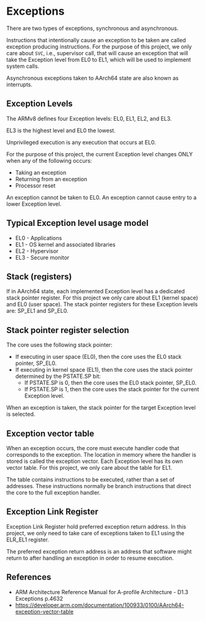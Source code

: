 # Exceptions

There are two types of exceptions, synchronous and asynchronous.

Instructions that intentionally cause an exception to be taken are called exception
producing instructions. For the purpose of this project, we only care about `SVC`,
i.e., supervisor call, that will cause an exception that will take the Exception level
from EL0 to EL1, which will be used to implement system calls.

Asynchronous exceptions taken to AArch64 state are also known as interrupts.

## Exception Levels

The ARMv8 defines four Exception levels: EL0, EL1, EL2, and EL3.

EL3 is the highest level and EL0 the lowest.

Unprivileged execution is any execution that occurs at EL0.

For the purpose of this project, the current Exception level changes ONLY 
when any of the following occurs:

* Taking an exception
* Returning from an exception
* Processor reset

An exception cannot be taken to EL0. An exception cannot cause entry to
a lower Exception level.

## Typical Exception level usage model

* EL0 - Applications
* EL1 - OS kernel and associated libraries
* EL2 - Hypervisor
* EL3 - Secure monitor

## Stack (registers)

If in AArch64 state, each implemented Exception level has a dedicated stack 
pointer register. For this project we only care about EL1 (kernel space) and
EL0 (user space). The stack pointer registers for these Exception levels
are: SP_EL1 and SP_EL0.

## Stack pointer register selection

The core uses the following stack pointer:

* If executing in user space (EL0), then the core uses the EL0 stack pointer, SP_EL0.
* If executing in kernel space (EL1), then the core uses the stack pointer determined
  by the PSTATE.SP bit:
    * If PSTATE.SP is 0, then the core uses the EL0 stack pointer, SP_EL0.
    * If PSTATE.SP is 1, then the core uses the stack pointer for the current Exception level.

When an exception is taken, the stack pointer for the target Exception level is selected.

## Exception vector table

When an exception occurs, the core must execute handler code that corresponds to the exception.
The location in memory where the handler is stored is called the exception vector. Each
Exception level has its own vector table. For this project, we only care about the table for
EL1.

The table contains instructions to be executed, rather than a set of addresses. These 
instructions normally be branch instructions that direct the core to the full exception handler.

## Exception Link Register

Exception Link Register hold preferred exception return address. In this project, we only need to
take care of exceptions taken to EL1 using the ELR_EL1 register.

The preferred exception return address is an address that software might return to after handling
an exception in order to resume execution.

## References

* ARM Architecture Reference Manual for A-profile Architecture - D1.3 Exceptions p.4632
* https://developer.arm.com/documentation/100933/0100/AArch64-exception-vector-table
